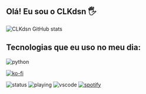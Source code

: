 ## Olá! Eu sou o CLKdsn 🖐️

![CLKdsn GitHub stats](https://github-readme-stats.vercel.app/api?username=clkdsn&show_icons=true&theme=dracula&count_private=true)

## Tecnologias que eu uso no meu dia: 

<img align="center" alt="python" src="https://img.shields.io/badge/Python-3776AB?style=for-the-badge&logo=python&logoColor=white" />
</div><br/>

  [![ko-fi](https://ko-fi.com/img/githubbutton_sm.svg)](https://ko-fi.com/Q5Q0I8RNP)

<img src="https://api.statusbadges.me/badge/status/399629048667701248?simple=true" alt="status"> <img src="https://api.statusbadges.me/badge/playing/399629048667701248" alt="playing"> <img src="https://api.statusbadges.me/badge/vscode/399629048667701248" alt="vscode"> <a href="https://api.statusbadges.me/openspotify/399629048667701248" target="_blank" rel="noopener"><img src="https://api.statusbadges.me/badge/spotify/399629048667701248" alt="spotify"></a>
